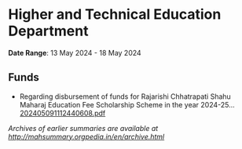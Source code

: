 # Higher and Technical Education Department

**Date Range**: 13 May 2024 - 18 May 2024


## Funds
- Regarding disbursement of funds for Rajarishi Chhatrapati Shahu Maharaj Education Fee Scholarship Scheme in the year 2024-25...\
  [202405091112440608.pdf](https://gr.maharashtra.gov.in/Site/Upload/Government%20Resolutions/English/202405091112440608.pdf)


*Archives of earlier summaries are available at http://mahsummary.orgpedia.in/en/archive.html*